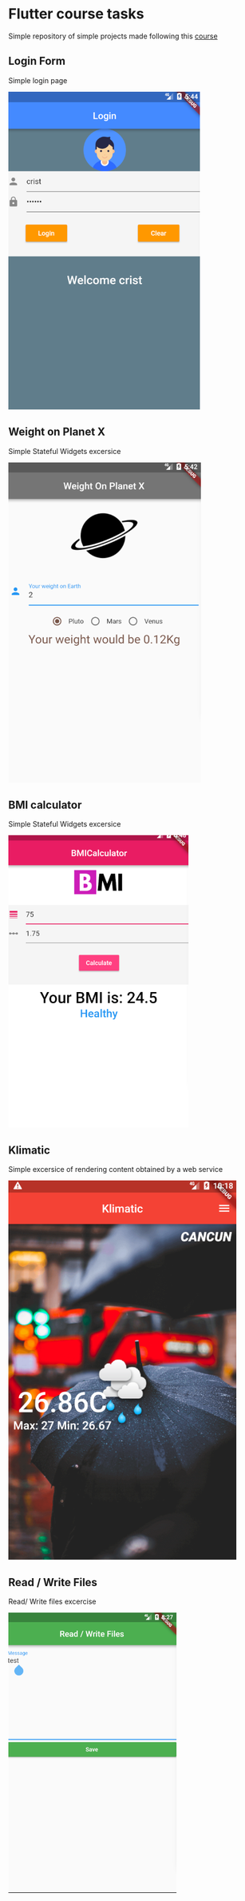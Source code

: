 # Flutter course tasks

Simple repository of simple projects made following this [course](https://www.udemy.com/course/flutter-dart-the-complete-flutter-app-development-course/)

## Login Form

Simple login page

![login form](https://raw.githubusercontent.com/pinzon/flutter_course/master/screenshots/login_form.png)
## Weight on Planet X

Simple Stateful Widgets excersice

![weight on planet](https://raw.githubusercontent.com/pinzon/flutter_course/master/screenshots/weight_on_planet_x.png)

## BMI calculator

Simple Stateful Widgets excersice

![BMI calculator](https://raw.githubusercontent.com/pinzon/flutter_course/master/screenshots/bmi_calculator.png)


## Klimatic

Simple excersice of rendering content obtained by a web service

![BMI calculator](https://raw.githubusercontent.com/pinzon/flutter_course/master/screenshots/klimatic.png)

## Read / Write Files

Read/ Write files excercise

![I/O](https://raw.githubusercontent.com/pinzon/flutter_course/master/screenshots/read_write_files.png)
